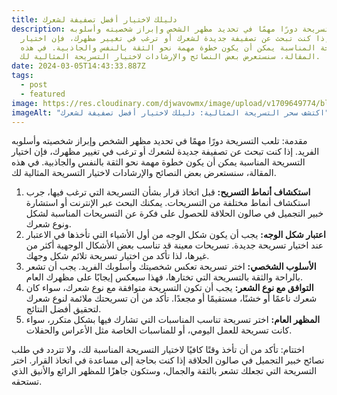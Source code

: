 ```yaml
---
title: دليلك لاختيار أفضل تصفيفة لشعرك
description: تلعب التسريحة دورًا مهمًا في تحديد مظهر الشخص وإبراز شخصيته وأسلوبه
  الفريد. إذا كنت تبحث عن تصفيفة جديدة لشعرك أو ترغب في تغيير مظهرك، فإن اختيار
  التسريحة المناسبة يمكن أن يكون خطوة مهمة نحو الثقة بالنفس والجاذبية. في هذه
  المقالة، سنستعرض بعض النصائح والإرشادات لاختيار التسريحة المثالية لك.
date: 2024-03-05T14:43:33.887Z
tags:
  - post
  - featured
image: https://res.cloudinary.com/djwavowmx/image/upload/v1709649774/blog1_3_qdzjui.webp
imageAlt: "اكتشف سحر التسريحة المثالية: دليلك لاختيار أفضل تصفيفة لشعرك"
---
```

مقدمة: تلعب التسريحة دورًا مهمًا في تحديد مظهر الشخص وإبراز شخصيته وأسلوبه الفريد. إذا كنت تبحث عن تصفيفة جديدة لشعرك أو ترغب في تغيير مظهرك، فإن اختيار التسريحة المناسبة يمكن أن يكون خطوة مهمة نحو الثقة بالنفس والجاذبية. في هذه المقالة، سنستعرض بعض النصائح والإرشادات لاختيار التسريحة المثالية لك.

1. **استكشاف أنماط التسريح:** قبل اتخاذ قرار بشأن التسريحة التي ترغب فيها، جرب استكشاف أنماط مختلفة من التسريحات. يمكنك البحث عبر الإنترنت أو استشارة خبير التجميل في صالون الحلاقة للحصول على فكرة عن التسريحات المناسبة لشكل ونوع شعرك.
2. **اعتبار شكل الوجه:** يجب أن يكون شكل الوجه من أول الأشياء التي تأخذها في الاعتبار عند اختيار تسريحة جديدة. تسريحات معينة قد تناسب بعض الأشكال الوجهية أكثر من غيرها، لذا تأكد من اختيار تسريحة تلائم شكل وجهك.
3. **الأسلوب الشخصي:** اختر تسريحة تعكس شخصيتك وأسلوبك الفريد. يجب أن تشعر بالراحة والثقة بالتسريحة التي تختارها، فهذا سيعكس إيجابًا على مظهرك العام.
4. **التوافق مع نوع الشعر:** يجب أن تكون التسريحة متوافقة مع نوع شعرك، سواء كان شعرك ناعمًا أو خشنًا، مستقيمًا أو مجعدًا. تأكد من أن تسريحتك ملائمة لنوع شعرك لتحقيق أفضل النتائج.
5. **المظهر العام:** اختر تسريحة تناسب المناسبات التي تشارك فيها بشكل متكرر، سواء كانت تسريحة للعمل اليومي، أو للمناسبات الخاصة مثل الأعراس والحفلات.

اختتام: تأكد من أن تأخذ وقتًا كافيًا لاختيار التسريحة المناسبة لك، ولا تتردد في طلب نصائح خبير التجميل في صالون الحلاقة إذا كنت بحاجة إلى مساعدة في اتخاذ القرار. اختر التسريحة التي تجعلك تشعر بالثقة والجمال، وستكون جاهزًا للمظهر الرائع والأنيق الذي تستحقه.